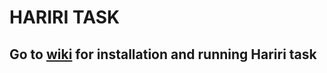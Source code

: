 # HARIRI TASK


## Go to [wiki](https://github.com/laureate-institute-for-brain-research/HARIRI-Task/wiki) for installation and running Hariri task 